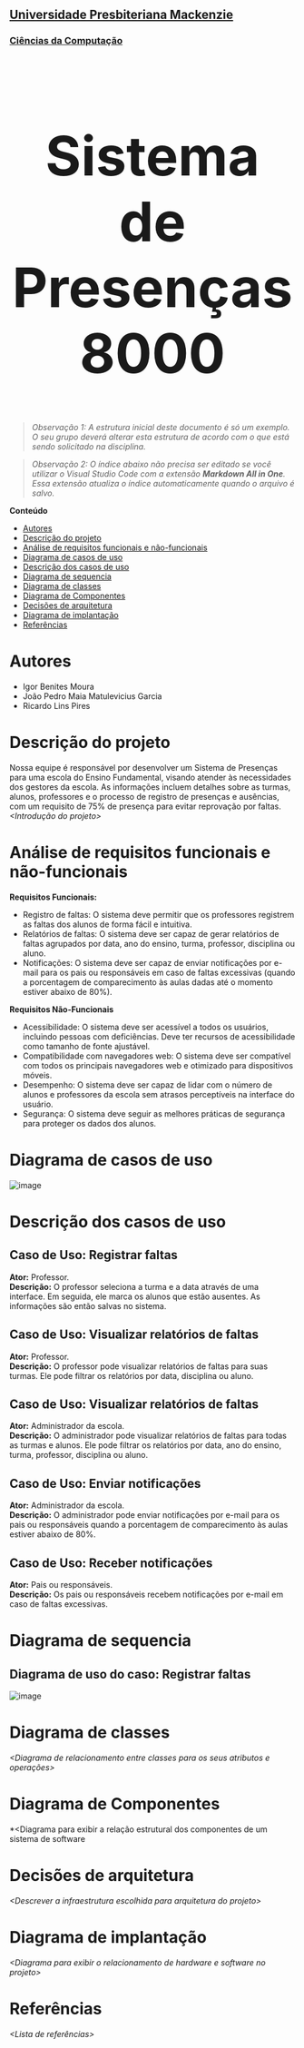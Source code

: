 <h2><a href= "https://www.mackenzie.br">Universidade Presbiteriana Mackenzie</a></h2>
<h3><a href= "https://www.mackenzie.br/graduacao/sao-paulo-higienopolis/ciencia-da-computacao">Ciências da Computação</a></h3>


<font size="+12"><center>
<h1>Sistema de Presenças 8000</h1>
</center></font>

>*Observação 1: A estrutura inicial deste documento é só um exemplo. O seu grupo deverá alterar esta estrutura de acordo com o que está sendo solicitado na disciplina.*

>*Observação 2: O índice abaixo não precisa ser editado se você utilizar o Visual Studio Code com a extensão **Markdown All in One**. Essa extensão atualiza o índice automaticamente quando o arquivo é salvo.*

**Conteúdo**

- [Autores](#autores)
- [Descrição do projeto](#descrição-do-projeto)
- [Análise de requisitos funcionais e não-funcionais](#análise-de-requisitos-funcionais-e-não-funcionais)
- [Diagrama de casos de uso](#diagrama-de-casos-de-uso)
- [Descrição dos casos de uso](#descrição-dos-casos-de-uso)
- [Diagrama de sequencia](#diagrama-de-sequencia)
- [Diagrama de classes](#diagrama-de-classes)
- [Diagrama de Componentes](#diagrama-de-componentes)
- [Decisões de arquitetura](#decisões-de-arquitetura)
- [Diagrama de implantação](#diagrama-de-implantação)
- [Referências](#referências)


# Autores

* Igor Benites Moura
* João Pedro Maia Matulevicius Garcia
* Ricardo Lins Pires

# Descrição do projeto
Nossa equipe é responsável por desenvolver um Sistema de Presenças para uma escola do Ensino Fundamental, visando atender às necessidades dos gestores da escola. As informações incluem detalhes sobre as turmas, alunos, professores e o processo de registro de presenças e ausências, com um requisito de 75% de presença para evitar reprovação por faltas.
*&lt;Introdução do projeto&gt;*

# Análise de requisitos funcionais e não-funcionais
**Requisitos Funcionais:**

* Registro de faltas: O sistema deve permitir que os professores registrem as faltas dos alunos de forma fácil e intuitiva.
* Relatórios de faltas: O sistema deve ser capaz de gerar relatórios de faltas agrupados por data, ano do ensino, turma, professor, disciplina ou aluno.
* Notificações: O sistema deve ser capaz de enviar notificações por e-mail para os pais ou responsáveis em caso de faltas excessivas (quando a porcentagem de comparecimento às aulas dadas até o momento estiver abaixo de 80%).

**Requisitos Não-Funcionais**

* Acessibilidade: O sistema deve ser acessível a todos os usuários, incluindo pessoas com deficiências. Deve ter recursos de acessibilidade como tamanho de fonte ajustável.
* Compatibilidade com navegadores web: O sistema deve ser compatível com todos os principais navegadores web e otimizado para dispositivos móveis.
* Desempenho: O sistema deve ser capaz de lidar com o número de alunos e professores da escola sem atrasos perceptíveis na interface do usuário.
* Segurança: O sistema deve seguir as melhores práticas de segurança para proteger os dados dos alunos.

# Diagrama de casos de uso

![image](https://github.com/Darkyie/UML-Classroom-FCI/assets/88231773/8d347c9f-2bbf-4ffe-88e7-c822a30a9d1d)


# Descrição dos casos de uso

## **Caso de Uso: Registrar faltas**
**Ator:** Professor.
<br>**Descrição:** O professor seleciona a turma e a data através de uma interface. Em seguida, ele marca os alunos que estão ausentes. As informações são então salvas no sistema.<br>

## **Caso de Uso: Visualizar relatórios de faltas**

**Ator:** Professor.
<br>**Descrição:** O professor pode visualizar relatórios de faltas para suas turmas. Ele pode filtrar os relatórios por data, disciplina ou aluno.<br>

 


## **Caso de Uso: Visualizar relatórios de faltas**

**Ator:** Administrador da escola.
<br>**Descrição:** O administrador pode visualizar relatórios de faltas para todas as turmas e alunos. Ele pode filtrar os relatórios por data, ano do ensino, turma, professor, disciplina ou aluno.



## **Caso de Uso: Enviar notificações**

**Ator:** Administrador da escola.
<br>**Descrição:** O administrador pode enviar notificações por e-mail para os pais ou responsáveis quando a porcentagem de comparecimento às aulas estiver abaixo de 80%.



## **Caso de Uso: Receber notificações**

  **Ator:** Pais ou responsáveis.
  <br>**Descrição:** Os pais ou responsáveis recebem notificações por e-mail em caso de faltas excessivas.



# Diagrama de sequencia
## Diagrama de uso do caso: Registrar faltas
![image](https://github.com/Darkyie/UML-Classroom-FCI/assets/88231773/595bff26-eb76-4cb5-8efa-99b555cf93d5)


# Diagrama de classes

*&lt;Diagrama de relacionamento entre classes para os seus atributos e operações&gt;*

# Diagrama de Componentes

*&lt;Diagrama para exibir a relação estrutural dos componentes de um sistema de software

# Decisões de arquitetura

*&lt;Descrever a infraestrutura escolhida para arquitetura do projeto&gt;*

# Diagrama de implantação

*&lt;Diagrama para exibir o relacionamento de hardware e software no projeto&gt;*

# Referências

*&lt;Lista de referências&gt;*
